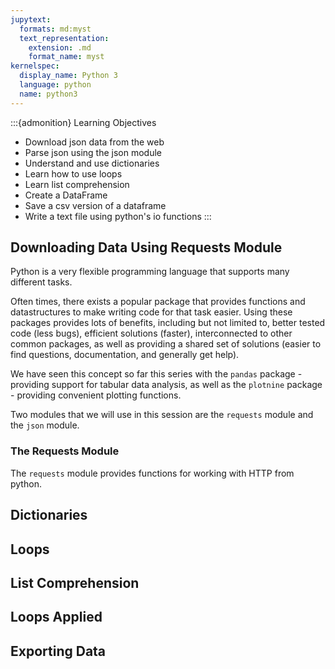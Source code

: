 ```yaml
---
jupytext:
  formats: md:myst
  text_representation:
    extension: .md
    format_name: myst
kernelspec:
  display_name: Python 3
  language: python
  name: python3
---
```


:::{admonition} Learning Objectives
- Download json data from the web
- Parse json using the json module
- Understand and use dictionaries
- Learn how to use loops
- Learn list comprehension
- Create a DataFrame
- Save a csv version of a dataframe
- Write a text file using python's io functions
:::

## Downloading Data Using Requests Module

Python is a very flexible programming language that supports many different 
tasks.

Often times, there exists a popular package that provides functions and 
datastructures to make writing code for that task easier. Using these packages
provides lots of benefits, including but not limited to, better tested code
(less bugs), efficient solutions (faster), interconnected to other common
packages, as well as providing a shared set of solutions (easier to find 
questions, documentation, and generally get help).

We have seen this concept so far this series with the `pandas` package - providing
support for tabular data analysis, as well as the `plotnine` package - providing
convenient plotting functions.

Two modules that we will use in this session are the `requests` module and the 
`json` module.

### The Requests Module

The `requests` module provides functions for working with HTTP from python.


## Dictionaries

## Loops

## List Comprehension

## Loops Applied

## Exporting Data

